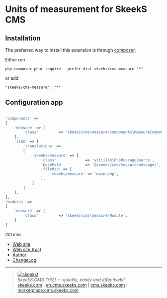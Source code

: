 Units of measurement for SkeekS CMS
===================================

Installation
------------

The preferred way to install this extension is through [composer](http://getcomposer.org/download/).

Either run

```
php composer.phar require --prefer-dist skeeks/cms-measure "*"
```

or add

```
"skeeks/cms-measure": "*"
```

Configuration app
----------

```php

'components' =>
[
    'measure' => [
        'class'         => 'skeeks\cms\measure\components\MeasureComponent',
    ],
    'i18n' => [
        'translations' =>
        [
            'skeeks/measure' => [
                'class'             => 'yii\i18n\PhpMessageSource',
                'basePath'          => '@skeeks/cms/measure/messages',
                'fileMap' => [
                    'skeeks/measure' => 'main.php',
                ],
            ]
        ]
    ],
],
'modules' =>
[
    'measure' => [
        'class'         => 'skeeks\cms\measure\Module',
    ]
]

```

##Links
* [Web site](http://en.cms.skeeks.com)
* [Web site (rus)](http://cms.skeeks.com)
* [Author](http://skeeks.com)
* [ChangeLog](https://github.com/skeeks-cms/cms-measure/blob/master/CHANGELOG.md)


___

> [![skeeks!](https://gravatar.com/userimage/74431132/13d04d83218593564422770b616e5622.jpg)](http://skeeks.com)  
<i>SkeekS CMS (Yii2) — quickly, easily and effectively!</i>  
[skeeks.com](http://skeeks.com) | [en.cms.skeeks.com](http://en.cms.skeeks.com) | [cms.skeeks.com](http://cms.skeeks.com) | [marketplace.cms.skeeks.com](http://marketplace.cms.skeeks.com)


